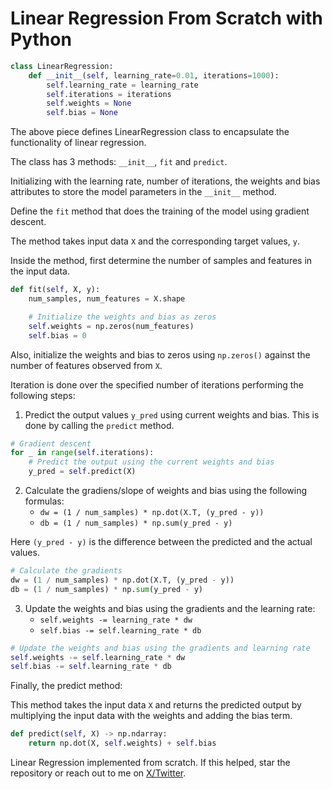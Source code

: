 # Linear Regression From Scratch with Python

```python
class LinearRegression:
    def __init__(self, learning_rate=0.01, iterations=1000):
        self.learning_rate = learning_rate
        self.iterations = iterations
        self.weights = None
        self.bias = None
```

The above piece defines LinearRegression class to encapsulate the functionality of linear regression. 

The class has 3 methods: `__init__`, `fit` and `predict`.

Initializing with the learning rate, number of iterations, the weights and bias attributes to store the model parameters in the `__init__` method.

Define the `fit` method that does the training of the model using gradient descent. 

The method takes input data `X` and the corresponding target values, `y`.

Inside the method, first determine the number of samples and features in the input data.


```python
def fit(self, X, y):
    num_samples, num_features = X.shape

    # Initialize the weights and bias as zeros
    self.weights = np.zeros(num_features)
    self.bias = 0
```

Also, initialize the weights and bias to zeros using `np.zeros()` against the number of features observed from `X`.

Iteration is done over the specified number of iterations performing the following steps:

1. Predict the output values `y_pred` using current weights and bias. This is done by calling the `predict` method.

```python
# Gradient descent
for _ in range(self.iterations):
    # Predict the output using the current weights and bias
    y_pred = self.predict(X)
```


2. Calculate the gradiens/slope of weights and bias using the following formulas:
    - `dw = (1 / num_samples) * np.dot(X.T, (y_pred - y))`
    - `db = (1 / num_samples) * np.sum(y_pred - y)`

Here `(y_pred - y)` is the difference between the predicted and the actual values.

```python
# Calculate the gradients
dw = (1 / num_samples) * np.dot(X.T, (y_pred - y))
db = (1 / num_samples) * np.sum(y_pred - y)
```

3. Update the weights and bias using the gradients and the learning rate:
    - `self.weights -= learning_rate * dw`
    - `self.bias -= self.learning_rate * db`

```python
# Update the weights and bias using the gradients and learning rate
self.weights -= self.learning_rate * dw
self.bias -= self.learning_rate * db
```

Finally, the predict method:

This method takes the input data `X` and returns the predicted output by multiplying the input data with the weights and adding the bias term.

```python
def predict(self, X) -> np.ndarray:
    return np.dot(X, self.weights) + self.bias
```

Linear Regression implemented from scratch. If this helped, star the repository or reach out to me on [X/Twitter](www.twitter.com/manuelinfosec/).
